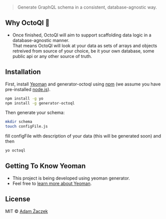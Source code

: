 > Generate GraphQL schema in a consistent, database-agnostic way.

## Why OctoQl &#x1F419;

 * Once finished, OctoQl will aim to support scaffolding data logic in a database-agnostic manner.  
 That means OctoQl will look at your data as sets of arrays and objects retreived from source of your choice, be it your
 own database, some public api or any other source of truth.  


## Installation

First, install [Yeoman](http://yeoman.io) and generator-octoql using [npm](https://www.npmjs.com/) (we assume you have pre-installed [node.js](https://nodejs.org/)).

```bash
npm install -g yo  
npm install -g generator-octoql  
```

Then generate your schema:

```bash
mkdir schema  
touch configFile.js
```
fill configFile with description of your data (this will be generated soon) and then

```bash
yo octoql  
```

## Getting To Know Yeoman

 * This project is being developed using yeoman generator.  
 * Feel free to [learn more about Yeoman](http://yeoman.io/).  

## License

MIT © [Adam Żaczek]()
